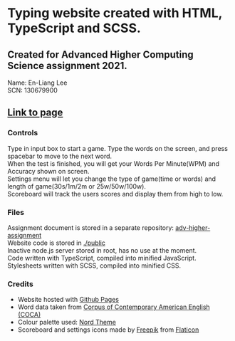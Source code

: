 # Typing website created with HTML, TypeScript and SCSS.

## Created for Advanced Higher Computing Science assignment 2021.
Name: En-Liang Lee  
SCN: 130679900  

## [Link to page](https://leon0241.github.io/typings/public)

### Controls
Type in input box to start a game. Type the words on the screen, and press spacebar to move to the next word.  
When the test is finished, you will get your Words Per Minute(WPM) and Accuracy shown on screen.  
Settings menu will let you change the type of game(time or words) and length of game(30s/1m/2m or 25w/50w/100w).  
Scoreboard will track the users scores and display them from high to low.

### Files
Assignment document is stored in a separate repository: [adv-higher-assignment](https://github.com/leon0241/adv-higher-assignment)  
Website code is stored in [./public](public)  
Inactive node.js server stored in root, has no use at the moment.  
Code written with TypeScript, compiled into minified JavaScript.
Stylesheets written with SCSS, compiled into minified CSS.

### Credits
* Website hosted with [Github Pages](https://pages.github.com/)  
* Word data taken from [Corpus of Contemporary American English (COCA)](https://www.wordfrequency.info/)
* Colour palette used: [Nord Theme](https://www.nordtheme.com/)
* Scoreboard and settings icons made by [Freepik](https://www.freepik.com) from [Flaticon](https://www.flaticon.com/)
